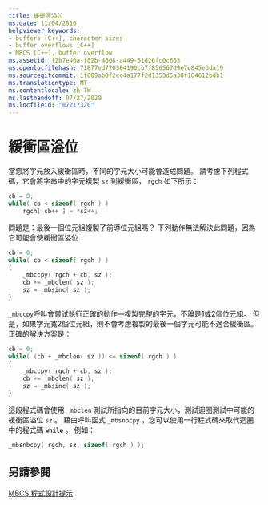 ```yaml
---
title: 緩衝區溢位
ms.date: 11/04/2016
helpviewer_keywords:
- buffers [C++], character sizes
- buffer overflows [C++]
- MBCS [C++], buffer overflow
ms.assetid: f2b7e40a-f02b-46d8-a449-51d26fc0c663
ms.openlocfilehash: 71877ed770384190cb7f856567d9e7e845e3da19
ms.sourcegitcommit: 1f009ab0f2cc4a177f2d1353d5a38f164612bdb1
ms.translationtype: MT
ms.contentlocale: zh-TW
ms.lasthandoff: 07/27/2020
ms.locfileid: "87217320"
---
```

# <a name="buffer-overflow"></a>緩衝區溢位

當您將字元放入緩衝區時，不同的字元大小可能會造成問題。 請考慮下列程式碼，它會將字串中的字元複製 `sz` 到緩衝區， `rgch` 如下所示：

```cpp
cb = 0;
while( cb < sizeof( rgch ) )
    rgch[ cb++ ] = *sz++;
```

問題是：最後一個位元組複製了前導位元組嗎？ 下列動作無法解決此問題，因為它可能會使緩衝區溢位：

```cpp
cb = 0;
while( cb < sizeof( rgch ) )
{
    _mbccpy( rgch + cb, sz );
    cb += _mbclen( sz );
    sz = _mbsinc( sz );
}
```

`_mbccpy`呼叫會嘗試執行正確的動作—複製完整的字元，不論是1或2個位元組。 但是，如果字元寬2個位元組，則不會考慮複製的最後一個字元可能不適合緩衝區。 正確的解決方案是：

```cpp
cb = 0;
while( (cb + _mbclen( sz )) <= sizeof( rgch ) )
{
    _mbccpy( rgch + cb, sz );
    cb += _mbclen( sz );
    sz = _mbsinc( sz );
}
```

這段程式碼會使用 `_mbclen` 測試所指向的目前字元大小，測試迴圈測試中可能的緩衝區溢位 `sz` 。 藉由呼叫函式 `_mbsnbcpy` ，您可以使用一行程式碼來取代迴圈中的程式碼 **`while`** 。 例如：

```cpp
_mbsnbcpy( rgch, sz, sizeof( rgch ) );
```

## <a name="see-also"></a>另請參閱

[MBCS 程式設計提示](../text/mbcs-programming-tips.md)
